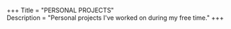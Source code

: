 +++
Title = "PERSONAL PROJECTS"  
Description = "Personal projects I've worked on during my free time." 
+++